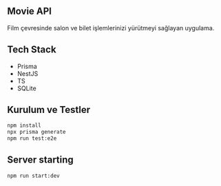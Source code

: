 ## Movie API

Film çevresinde salon ve bilet işlemlerinizi yürütmeyi sağlayan uygulama.

## Tech Stack

- Prisma
- NestJS
- TS
- SQLite

## Kurulum ve Testler

```bash
npm install
npx prisma generate
npm run test:e2e
```

## Server starting

```bash
npm run start:dev
```
